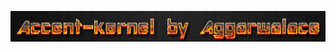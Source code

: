 ![Accent-kernel](https://raw.githubusercontent.com/aggarwalace/Accent_kernel_xiaomi_msm8956/cm-14.1/banner.png "Xiaomi Mi Max")
